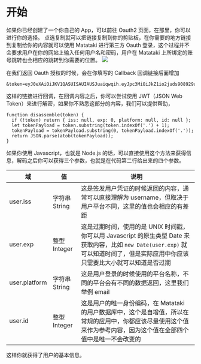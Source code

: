 # 开始

如果你已经创建了一个你自己的 App，可以前往 Oauth2 页面，在那里，你可以进行你的选择。
点选复制就可以把链接复制到你的剪贴板，在你需要的地方链接到复制给你的内容就可以使用 Matataki 进行第三方 Oauth 登录，这个过程并不会要求用户在你的网站上输入任何用户名和密码，用户在 Matataki 上所绑定的账号跳转也会相应的跳转到你需要的位置。
![](https://i.loli.net/2020/08/07/z5Co9FYaNcnsweD.png)

在我们返回 Oauth 授权的时候，会在你填写的 Callback 回调链接后面增加
```
&token=eyJ0eXAiOiJKV1QASUISAUIAUSJuaiqwqih.eyJpc3MiOiJkZ1io2juds908929udubf9qfh898fh92f9h892hf39823hf9283hf9f2h98hftYWlsIiwiaWQiOjEzMzJ9.1BGl1acsiuucohffu1b1u19b
```
这样的链接进行回调，在回调内容之后，你可以尝试使用 JWT（JSON Web Token）来进行解密，如果你不熟悉这部分的内容，我们可以提供帮助，
```
function disassemble(token) {
  if (!token) return { iss: null, exp: 0, platform: null, id: null };
  let tokenPayload = token.substring(token.indexOf('.') + 1);
  tokenPayload = tokenPayload.substring(0, tokenPayload.indexOf('.'));
  return JSON.parse(atob(tokenPayload));
}
```
如果你使用 Javascript，也就是 Node.js 的话，可以直接使用这个方法来获得信息，解码之后你可以获得三个参数，也就是在代码第二行给出来的四个参数。

| 域            | 值            | 说明                                                         |
| ------------- | ------------- | ------------------------------------------------------------ |
| user.iss      | 字符串 String | 这是签发用户凭证的时候返回的内容，通常可以直接理解为 username，但取决于用户平台不同，这里的值也会相应的有差距 |
| user.exp      | 整型 Integer  | 这是过期时间，使用的是 UNIX 时间戳，你可以用 Javascript 的原生类型 Date 来获取内容，比如 `new Date(user.exp)` 就可以知道时间了，但是实际应用中你应该只需要比大小就可以知道是否过期 |
| user.platform | 字符串 String | 这是用户登录的时候使用的平台名称，不同的平台会有不同的数据返回，这里我们举例 email |
| user.id       | 整型 Integer  | 这是用户的唯一身份编码，在 Matataki 的用户数据库中，这个是自增值，所以在常规的应用中，你都应该尽量使用这个值来作为参考内容，因为这个值在全部四个值中是唯一不会改变的 |

这样你就获得了用户的基本信息。